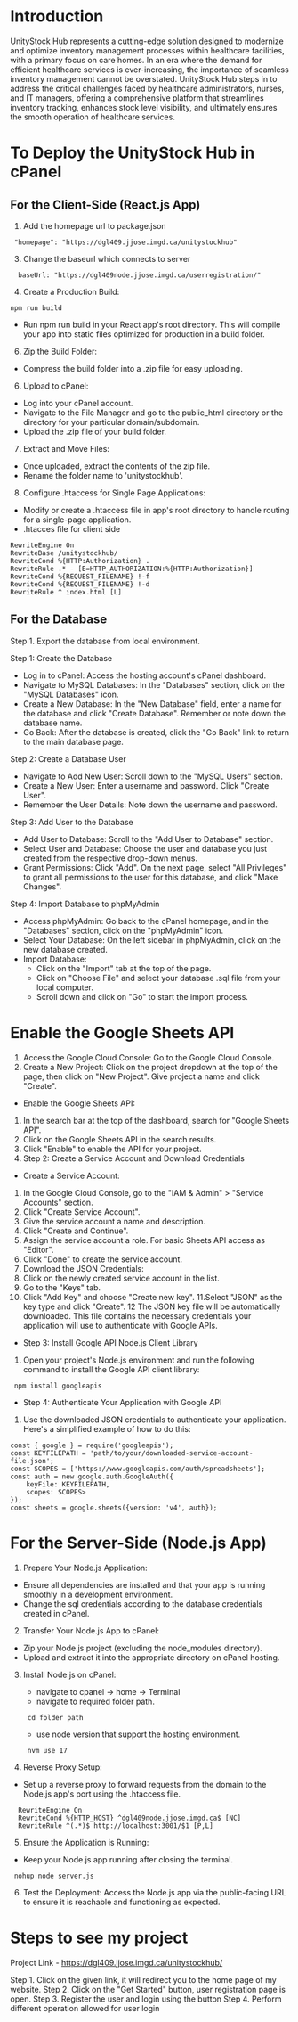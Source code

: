 # Introduction
UnityStock Hub represents a cutting-edge solution designed to modernize and optimize inventory management processes within healthcare facilities, with a primary focus on care homes. In an era where the demand for efficient healthcare services is ever-increasing, the importance of seamless inventory management cannot be overstated. UnityStock Hub steps in to address the critical challenges faced by healthcare administrators, nurses, and IT managers, offering a comprehensive platform that streamlines inventory tracking, enhances stock level visibility, and ultimately ensures the smooth operation of healthcare services.

# To Deploy the UnityStock Hub in cPanel
## For the Client-Side (React.js App)
1. Add the homepage url to package.json

  ```  "homepage": "https://dgl409.jjose.imgd.ca/unitystockhub" ``` 
  
3. Change the baseurl which connects to server

  ```   baseUrl: "https://dgl409node.jjose.imgd.ca/userregistration/" ``` 
  
4. Create a Production Build:
   
 ```npm run build```
   
* Run npm run build in your React app's root directory. This will compile your app into static files optimized for production in a build folder.
   
6. Zip the Build Folder:
  * Compress the build folder into a .zip file for easy uploading.

6. Upload to cPanel:

* Log into your cPanel account.
* Navigate to the File Manager and go to the public_html directory or the directory for your particular domain/subdomain.
* Upload the .zip file of your build folder.
  
7. Extract and Move Files:
   
* Once uploaded, extract the contents of the zip file.
* Rename the folder name to 'unitystockhub'.

8. Configure .htaccess for Single Page Applications:

* Modify or create a .htaccess file in  app's root directory to handle routing for a single-page application.
* .htacces file for client side
> <IfModule mod_rewrite.c>
    RewriteEngine On
    RewriteBase /unitystockhub/
    RewriteCond %{HTTP:Authorization} .
    RewriteRule .* - [E=HTTP_AUTHORIZATION:%{HTTP:Authorization}]
    RewriteCond %{REQUEST_FILENAME} !-f
    RewriteCond %{REQUEST_FILENAME} !-d
    RewriteRule ^ index.html [L]    
</IfModule>

## For the Database 
Step 1. Export  the database from local environment.

Step 1: Create the Database
* Log in to cPanel: Access the hosting account's cPanel dashboard.
* Navigate to MySQL Databases: In the "Databases" section, click on the "MySQL Databases" icon.
* Create a New Database: In the "New Database" field, enter a name for the database and click "Create Database". Remember or note down the database name.
* Go Back: After the database is created, click the "Go Back" link to return to the main database page.

Step 2: Create a Database User
* Navigate to Add New User: Scroll down to the "MySQL Users" section.
* Create a New User: Enter a username and password. Click "Create User".
* Remember the User Details: Note down the username and password. 

Step 3: Add User to the Database
* Add User to Database: Scroll to the "Add User to Database" section.
* Select User and Database: Choose the user and database you just created from the respective drop-down menus.
* Grant Permissions: Click "Add". On the next page, select "All Privileges" to grant all permissions to the user for this database, and click "Make Changes".

Step 4: Import Database to phpMyAdmin
* Access phpMyAdmin: Go back to the cPanel homepage, and in the "Databases" section, click on the "phpMyAdmin" icon.
* Select Your Database: On the left sidebar in phpMyAdmin, click on the new database  created. 
* Import Database:
   * Click on the "Import" tab at the top of the page.
   * Click on "Choose File" and select your database .sql file from your local computer.
   * Scroll down and click on "Go" to start the import process.
 
# Enable the Google Sheets API
 1. Access the Google Cloud Console: Go to the Google Cloud Console.
 2. Create a New Project: Click on the project dropdown at the top of the page, then click on "New Project". Give project a name and click "Create".

* Enable the Google Sheets API:

 1. In the search bar at the top of the dashboard, search for "Google Sheets API".
 2. Click on the Google Sheets API in the search results.
 3. Click "Enable" to enable the API for your project.
 4. Step 2: Create a Service Account and Download Credentials

* Create a Service Account:

1. In the Google Cloud Console, go to the "IAM & Admin" > "Service Accounts" section.
2. Click "Create Service Account".
3. Give the service account a name and description.
4. Click "Create and Continue".
5. Assign the service account a role. For basic Sheets API access as "Editor".
6. Click "Done" to create the service account.
7. Download the JSON Credentials:
8. Click on the newly created service account in the list.
9. Go to the "Keys" tab.
10. Click "Add Key" and choose "Create new key".
11.Select "JSON" as the key type and click "Create".
12 The JSON key file will be automatically downloaded. This file contains the necessary credentials your application will use to authenticate with Google APIs.

* Step 3: Install Google API Node.js Client Library
1. Open your project's Node.js environment and run the following command to install the Google API client library:

 ``` npm install googleapis``` 

* Step 4: Authenticate Your Application with Google API
1. Use the downloaded JSON credentials to authenticate your application. Here's a simplified example of how to do this:

```
const { google } = require('googleapis');
const KEYFILEPATH = 'path/to/your/downloaded-service-account-file.json';
const SCOPES = ['https://www.googleapis.com/auth/spreadsheets'];
const auth = new google.auth.GoogleAuth({
    keyFile: KEYFILEPATH,   
    scopes: SCOPES>   
});
const sheets = google.sheets({version: 'v4', auth});
```

# For the Server-Side (Node.js App)
1. Prepare Your Node.js Application:
  *  Ensure all dependencies are installed and that your app is running smoothly in a development environment.
  *  Change the sql credentials according to the database credentials created in cPanel.
    
2. Transfer Your Node.js App to cPanel:
 * Zip your Node.js project (excluding the node_modules directory).
 * Upload and extract it into the appropriate directory on  cPanel hosting.
3. Install Node.js on cPanel:
   * navigate to cpanel -> home -> Terminal
   * navigate to required folder path.
     
    ``` cd folder path```

   * use node version that support the hosting environment.
     
    ``` nvm use 17``` 
4. Reverse Proxy Setup:
 * Set up a reverse proxy to forward requests from the domain to the Node.js app's port using the .htaccess file. 
```
  RewriteEngine On
  RewriteCond %{HTTP_HOST} ^dgl409node.jjose.imgd.ca$ [NC]
  RewriteRule ^(.*)$ http://localhost:3001/$1 [P,L]
```
5. Ensure the Application is Running:
  * Keep your Node.js app running after closing the terminal.
    
 ``` nohup node server.js``` 
    
6. Test the Deployment:
Access the Node.js app via the public-facing URL to ensure it is reachable and functioning as expected.

# Steps to see my project
Project Link - https://dgl409.jjose.imgd.ca/unitystockhub/

Step 1. Click on the given link, it will redirect you to the home page of my website.
Step 2. Click on the "Get Started" button, user registration page is open.
Step 3. Register the user and login using the button
Step 4. Perform different operation allowed for user login 
